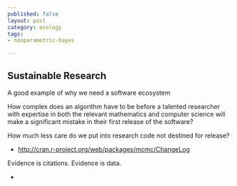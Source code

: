 ```yaml
---
published: false
layout: post
category: ecology
tags:
- nonparametric-bayes

---
```





## Sustainable Research

A good example of why we need a software ecosystem

How complex does an algorithm have to be before a talented researcher with expertise in both the relevant mathematics and computer science will make a significant mistake in their first release of the software?

How much less care do we put into research code not destined for release?  

* http://cran.r-project.org/web/packages/mcmc/ChangeLog


Evidence is citations. Evidence is data.  




* [](http://cameronneylon.net/blog/whats-the-right-model-for-shared-scholarly-communications-infrastructure)




